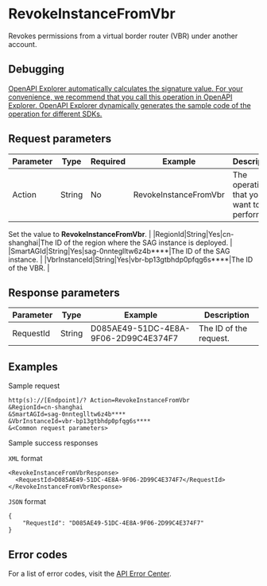 # RevokeInstanceFromVbr

Revokes permissions from a virtual border router \(VBR\) under another account.

## Debugging

[OpenAPI Explorer automatically calculates the signature value. For your convenience, we recommend that you call this operation in OpenAPI Explorer. OpenAPI Explorer dynamically generates the sample code of the operation for different SDKs.](https://api.aliyun.com/#product=Smartag&api=RevokeInstanceFromVbr&type=RPC&version=2018-03-13)

## Request parameters

|Parameter|Type|Required|Example|Description|
|---------|----|--------|-------|-----------|
|Action|String|No|RevokeInstanceFromVbr|The operation that you want to perform.

 Set the value to **RevokeInstanceFromVbr**. |
|RegionId|String|Yes|cn-shanghai|The ID of the region where the SAG instance is deployed. |
|SmartAGId|String|Yes|sag-0nnteglltw6z4b\*\*\*\*|The ID of the SAG instance. |
|VbrInstanceId|String|Yes|vbr-bp13gtbhdp0pfqg6s\*\*\*\*|The ID of the VBR. |

## Response parameters

|Parameter|Type|Example|Description|
|---------|----|-------|-----------|
|RequestId|String|D085AE49-51DC-4E8A-9F06-2D99C4E374F7|The ID of the request. |

## Examples

Sample request

```
http(s)://[Endpoint]/? Action=RevokeInstanceFromVbr
&RegionId=cn-shanghai
&SmartAGId=sag-0nnteglltw6z4b****
&VbrInstanceId=vbr-bp13gtbhdp0pfqg6s****
&<Common request parameters>
```

Sample success responses

`XML` format

```
<RevokeInstanceFromVbrResponse>
  <RequestId>D085AE49-51DC-4E8A-9F06-2D99C4E374F7</RequestId>
</RevokeInstanceFromVbrResponse>
```

`JSON` format

```
{
	"RequestId": "D085AE49-51DC-4E8A-9F06-2D99C4E374F7"
}
```

## Error codes

For a list of error codes, visit the [API Error Center](https://error-center.alibabacloud.com/status/product/Smartag).

